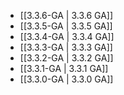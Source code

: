 - [[3.3.6-GA | 3.3.6 GA]]
- [[3.3.5-GA | 3.3.5 GA]]
- [[3.3.4-GA | 3.3.4 GA]]
- [[3.3.3-GA | 3.3.3 GA]]
- [[3.3.2-GA | 3.3.2 GA]]
- [[3.3.1-GA | 3.3.1 GA]]
- [[3.3.0-GA | 3.3.0 GA]]
